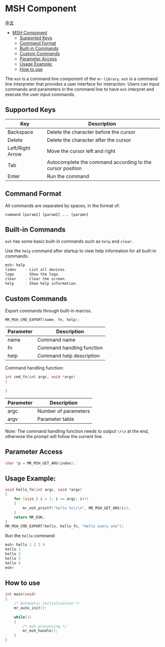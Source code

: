 # MSH Component

[中文](msh.md)

<!-- TOC -->
* [MSH Component](#msh-component)
  * [Supported Keys](#supported-keys)
  * [Command Format](#command-format)
  * [Built-in Commands](#built-in-commands)
  * [Custom Commands](#custom-commands)
  * [Parameter Access](#parameter-access)
  * [Usage Example:](#usage-example)
  * [How to use](#how-to-use)
<!-- TOC -->

The `msh` is a command line component of the `mr-library`. `msh` is a command line interpreter that provides a user
interface for interaction. Users can input commands and parameters in the command line to have `msh` interpret and
execute the user input commands.

## Supported Keys

| Key              | Description                                               |
|------------------|-----------------------------------------------------------|
| Backspace        | Delete the character before the cursor                    | 
| Delete           | Delete the character after the cursor                     |
| Left/Right Arrow | Move the cursor left and right                            |
| Tab              | Autocomplete the command according to the cursor position |
| Enter            | Run the command                                           |

## Command Format

All commands are separated by spaces, in the format of:

`command [param1] [param2] ... [paramn]`

## Built-in Commands

`msh` has some basic built-in commands such as `help` and `clear`.

Use the `help` command after startup to view help information for all built-in commands.

```c
msh> help  
lsdev    - List all devices.
logo     - Show the logo. 
clear    - Clear the screen.
help     - Show help information.
```

## Custom Commands

Export commands through built-in macros.

```c
MR_MSH_CMD_EXPORT(name, fn, help);
```

| Parameter | Description               |
|-----------|---------------------------|
| name      | Command name              |
| fn        | Command handling function |  
| help      | Command help description  |

Command handling function:

```c
int cmd_fn(int argc, void *argv)
{
    
}
```

| Parameter | Description          |
|-----------|----------------------|
| argc      | Number of parameters |
| argv      | Parameter table      |

Note: The command handling function needs to output `\r\n` at the end, otherwise the prompt will follow the current
line.

## Parameter Access

```c
char *p = MR_MSH_GET_ARG(index);
```

## Usage Example:

```c
void hello_fn(int argc, void *argv)
{
    for (size_t i = 1; i <= argc; i++)
    {
        mr_msh_printf("hello %s\r\n", MR_MSH_GET_ARG(i));
    }
    return MR_EOK;
}
MR_MSH_CMD_EXPORT(hello, hello_fn, "Hello every one");
```

Run the `hello` command:

```c
msh> hello 1 2 3 4
hello 1
hello 2 
hello 3
hello 4
msh>
```

## How to use

```c
int main(void)
{
    /* Automatic initialization */
    mr_auto_init();
    
    while(1)
    {
        /* msh processing */
        mr_msh_handle();
    }
}
```
